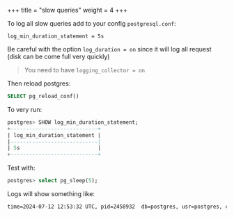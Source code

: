 +++
title = "slow queries"
weight = 4
+++

To log all slow queries add to your config `postgresql.conf`:

```config
log_min_duration_statement = 5s
```

Be careful with the option `log_duration = on` since it will log all request
(disk can be come full very quickly)

> You need to have `logging_collector = on`

Then reload postgres:

```sql
SELECT pg_reload_conf()
```

To very run:


```sql
postgres> SHOW log_min_duration_statement;
+----------------------------+
| log_min_duration_statement |
|----------------------------|
| 5s                         |
+----------------------------+
```

Test with:

```sql
postgres> select pg_sleep(5);
```

Logs will show something like:

```txt
time=2024-07-12 12:53:32 UTC, pid=2458932  db=postgres, usr=postgres, client=192.168.255.135 , app=pgcli, line=3 LOG:  duration: 5009.768 ms  statement: select pg_sleep(5)
```
